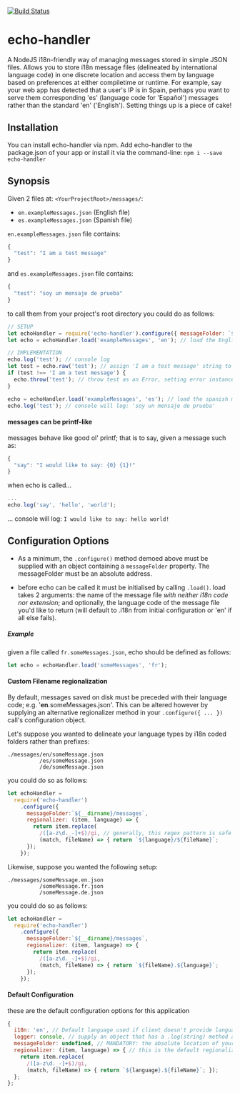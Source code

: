 [![Build Status](https://travis-ci.org/jaysaurus/echo-handler.svg?branch=master)](https://travis-ci.org/jaysaurus/echo-handler)

# echo-handler
A NodeJS i18n-friendly way of managing messages stored in simple JSON files.  Allows you to store i18n message files (delineated by international language code) in one discrete location and access them by language based on preferences at either compiletime or runtime.  For example, say your web app has detected that a user's IP is in Spain, perhaps you want to serve them corresponding 'es' (language code for 'Español') messages rather than the standard 'en' ('English').  Setting things up is a piece of cake!

## Installation
You can install echo-handler via npm.
Add echo-handler to the package.json of your app or install it via the command-line: `npm i --save echo-handler`

## Synopsis
Given 2 files at: `<YourProjectRoot>/messages/`:

- `en.exampleMessages.json` (English file)
- `es.exampleMessages.json` (Spanish file)

`en.exampleMessages.json` file contains:
```javascript
{
  "test": "I am a test message"
}
```
and `es.exampleMessages.json` file contains:
```javascript
{
  "test": "soy un mensaje de prueba"
}
```
to call them from your project's root directory you could do as follows:
```javascript
// SETUP
let echoHandler = require('echo-handler').configure({ messageFolder: `${__dirname}/messages` });
let echo = echoHandler.load('exampleMessages', 'en'); // load the English message set

// IMPLEMENTATION
echo.log('test'); // console log
let test = echo.raw('test'); // assign 'I am a test message' string to the `test` variable
if (test !== 'I am a test message') {
  echo.throw('test'); // throw test as an Error, setting error instance's .message equal to 'I am a test message'
}

echo = echoHandler.load('exampleMessages', 'es'); // load the spanish message set
echo.log('test'); // console will log: 'soy un mensaje de prueba'
```

#### messages can be printf-like
messages behave like good ol' printf; that is to say, given a message such as:
```javascript
{
  "say": "I would like to say: {0} {1}!"
}
```
when echo is called...
```javascript
...
echo.log('say', 'hello', 'world');
```
... console will log:
`I would like to say: hello world!`

## Configuration Options
- As a minimum, the `.configure()` method demoed above must be supplied with an object containing a `messageFolder` property.  The messageFolder must be an absolute address.

- before echo can be called it must be initialised by calling `.load()`.  load takes 2 arguments: the name of the message file *with neither i18n code nor extension*; and optionally, the language code of the message file you'd like to return (will default to .i18n from initial configuration or 'en' if all else fails).

##### Example
given a file called `fr.someMessages.json`, echo should be defined as follows:
```javascript
let echo = echoHandler.load('someMessages', 'fr');
```

#### Custom Filename regionalization
By default, messages saved on disk must be preceded with their language code; e.g. '**en**.someMessages.json'.  This can be altered however by supplying an alternative regionalizer method in your `.configure({ ... })` call's configuration object.

Let's suppose you wanted to delineate your language types by i18n coded folders rather than prefixes:
```
./messages/en/someMessage.json
          /es/someMessage.json
          /de/someMessage.json
```
you could do so as follows:
```javascript
let echoHandler =
  require('echo-handler')
    .configure({
      messageFolder:`${__dirname}/messages`,
      regionalizer: (item, language) => {
        return item.replace(
          /([a-z\d._-]+$)/gi, // generally, this regex pattern is safe enough for most use-cases.
          (match, fileName) => { return `${language}/${fileName}`;
      });
    });
```

Likewise, suppose you wanted the following setup:
```
./messages/someMessage.en.json
          /someMessage.fr.json
          /someMessage.de.json
```
you could do so as follows:
```javascript
let echoHandler =
  require('echo-handler')
    .configure({
      messageFolder:`${__dirname}/messages`,
      regionalizer: (item, language) => {
        return item.replace(
          /([a-z\d._-]+$)/gi,
          (match, fileName) => { return `${fileName}.${language}`;
      });
    });
```

#### Default Configuration
these are the default configuration options for this application
```javascript
{
  i18n: 'en', // Default language used if client doesn't provide language code. Will also try to set echo-handler's own messages to that language (PLEASE FORK AND ADD MESSAGES!)    
  logger: console, // supply an object that has a .log(string) method and echo.log() will use that instead.
  messageFolder: undefined, // MANDATORY: the absolute location of your message files
  regionalizer: (item, language) => { // this is the default regionalizer
    return item.replace(
      /([a-z\d._-]+$)/gi,
      (match, fileName) => { return `${language}.${fileName}`; });
  };
};
```
